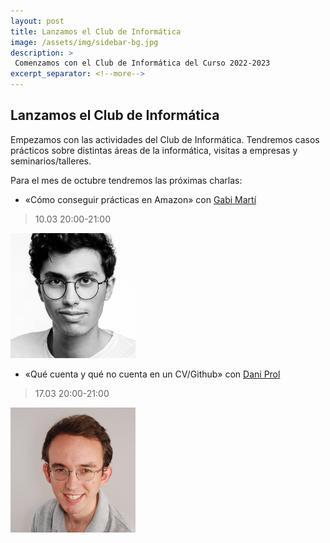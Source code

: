 ```yaml
---
layout: post
title: Lanzamos el Club de Informática
image: /assets/img/sidebar-bg.jpg
description: >
 Comenzamos con el Club de Informática del Curso 2022-2023
excerpt_separator: <!--more-->
---
```


## Lanzamos el Club de Informática

<!--more-->

Empezamos con las actividades del Club de Informática. Tendremos casos prácticos sobre distintas áreas de la informática, visitas a empresas y seminarios/talleres.

Para el mes de octubre tendremos las próximas charlas:

* «Cómo conseguir prácticas en Amazon» con <a href="https://www.linkedin.com/in/fgabrielmarti/">Gabi Martí</a>
> 10.03 
> 20:00-21:00

<img
  src="/assets/img/blog/gabi.jpg"
  alt="Alt text"
  title="Optional title"
  style="min-height:15px; overflow:hidden; max-height:200px;">


* «Qué cuenta y qué no cuenta en un CV/Github» con <a href="https://www.linkedin.com/in/dannyprol/">Dani Prol</a>
> 17.03
> 20:00-21:00

<img
  src="/assets/img/blog/dani.jpg"
  alt="Alt text"
  title="Optional title"
  style="min-height:15px; overflow:hidden; max-height:200px;">



